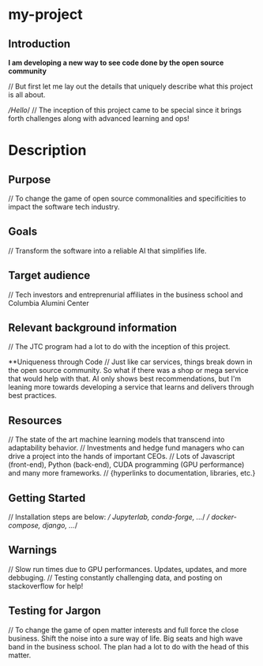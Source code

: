 # my-project

## Introduction

**I am developing a new way to see code done by the open source community**

// But first let me lay out the details that uniquely describe what this project is all about. 

 */Hello*/
// The inception of this project came to be special since it brings forth challenges along with advanced learning and ops! 

# Description

## Purpose
// To change the game of open source commonalities and specificities to impact the software tech industry. 
## Goals
// Transform the software into a reliable AI that simplifies life.
## Target audience
// Tech investors and entreprenurial affiliates in the business school and Columbia Alumini Center
## Relevant background information
// The JTC program had a lot to do with the inception of this project. 

**Uniqueness through Code
// Just like car services, things break down in the open source community. So what if there was a shop or mega service that would help with that. AI only shows best recommendations, but I'm leaning more towards developing a service that learns and delivers through best practices.

## Resources 
// The state of the art machine learning models that transcend into adaptability behavior. 
// Investments and hedge fund managers who can drive a project into the hands of important CEOs.
// Lots of Javascript (front-end), Python (back-end), CUDA programming (GPU performance) and many more frameworks.
// {hyperlinks to documentation, libraries, etc.}
## Getting Started 
// Installation steps are below:
*/ Jupyterlab, conda-forge, ...*/
*/ docker-compose, django, ...*/

## Warnings
// Slow run times due to GPU performances. Updates, updates, and more debbuging.
// Testing constantly challenging data, and posting on stackoverflow for help!

## Testing for Jargon
// To change the game of open matter interests and full force the close business. Shift the noise into a sure way of life. Big seats and high wave band in the business school. The plan had a lot to do with the head of this matter.



